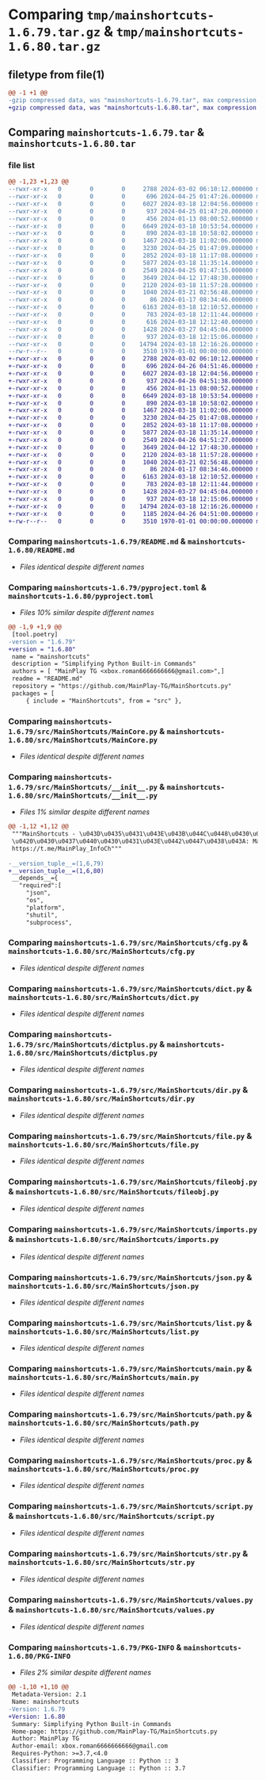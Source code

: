 # Comparing `tmp/mainshortcuts-1.6.79.tar.gz` & `tmp/mainshortcuts-1.6.80.tar.gz`

## filetype from file(1)

```diff
@@ -1 +1 @@
-gzip compressed data, was "mainshortcuts-1.6.79.tar", max compression
+gzip compressed data, was "mainshortcuts-1.6.80.tar", max compression
```

## Comparing `mainshortcuts-1.6.79.tar` & `mainshortcuts-1.6.80.tar`

### file list

```diff
@@ -1,23 +1,23 @@
--rwxr-xr-x   0        0        0     2788 2024-03-02 06:10:12.000000 mainshortcuts-1.6.79/README.md
--rwxr-xr-x   0        0        0      696 2024-04-25 01:47:26.000000 mainshortcuts-1.6.79/pyproject.toml
--rwxr-xr-x   0        0        0     6027 2024-03-18 12:04:56.000000 mainshortcuts-1.6.79/src/MainShortcuts/MainCore.py
--rwxr-xr-x   0        0        0      937 2024-04-25 01:47:20.000000 mainshortcuts-1.6.79/src/MainShortcuts/__init__.py
--rwxr-xr-x   0        0        0      456 2024-01-13 08:00:52.000000 mainshortcuts-1.6.79/src/MainShortcuts/addon.py
--rwxr-xr-x   0        0        0     6649 2024-03-18 10:53:54.000000 mainshortcuts-1.6.79/src/MainShortcuts/cfg.py
--rwxr-xr-x   0        0        0      890 2024-03-18 10:58:02.000000 mainshortcuts-1.6.79/src/MainShortcuts/dict.py
--rwxr-xr-x   0        0        0     1467 2024-03-18 11:02:06.000000 mainshortcuts-1.6.79/src/MainShortcuts/dictplus.py
--rwxr-xr-x   0        0        0     3230 2024-04-25 01:47:09.000000 mainshortcuts-1.6.79/src/MainShortcuts/dir.py
--rwxr-xr-x   0        0        0     2852 2024-03-18 11:17:08.000000 mainshortcuts-1.6.79/src/MainShortcuts/file.py
--rwxr-xr-x   0        0        0     5877 2024-03-18 11:35:14.000000 mainshortcuts-1.6.79/src/MainShortcuts/fileobj.py
--rwxr-xr-x   0        0        0     2549 2024-04-25 01:47:15.000000 mainshortcuts-1.6.79/src/MainShortcuts/imports.py
--rwxr-xr-x   0        0        0     3649 2024-04-12 17:48:30.000000 mainshortcuts-1.6.79/src/MainShortcuts/json.py
--rwxr-xr-x   0        0        0     2120 2024-03-18 11:57:28.000000 mainshortcuts-1.6.79/src/MainShortcuts/list.py
--rwxr-xr-x   0        0        0     1040 2024-03-21 02:56:48.000000 mainshortcuts-1.6.79/src/MainShortcuts/main.py
--rwxr-xr-x   0        0        0       86 2024-01-17 08:34:46.000000 mainshortcuts-1.6.79/src/MainShortcuts/os.py
--rwxr-xr-x   0        0        0     6163 2024-03-18 12:10:52.000000 mainshortcuts-1.6.79/src/MainShortcuts/path.py
--rwxr-xr-x   0        0        0      783 2024-03-18 12:11:44.000000 mainshortcuts-1.6.79/src/MainShortcuts/proc.py
--rwxr-xr-x   0        0        0      616 2024-03-18 12:12:40.000000 mainshortcuts-1.6.79/src/MainShortcuts/reg.py
--rwxr-xr-x   0        0        0     1428 2024-03-27 04:45:04.000000 mainshortcuts-1.6.79/src/MainShortcuts/script.py
--rwxr-xr-x   0        0        0      937 2024-03-18 12:15:06.000000 mainshortcuts-1.6.79/src/MainShortcuts/str.py
--rwxr-xr-x   0        0        0    14794 2024-03-18 12:16:26.000000 mainshortcuts-1.6.79/src/MainShortcuts/values.py
--rw-r--r--   0        0        0     3510 1970-01-01 00:00:00.000000 mainshortcuts-1.6.79/PKG-INFO
+-rwxr-xr-x   0        0        0     2788 2024-03-02 06:10:12.000000 mainshortcuts-1.6.80/README.md
+-rwxr-xr-x   0        0        0      696 2024-04-26 04:51:46.000000 mainshortcuts-1.6.80/pyproject.toml
+-rwxr-xr-x   0        0        0     6027 2024-03-18 12:04:56.000000 mainshortcuts-1.6.80/src/MainShortcuts/MainCore.py
+-rwxr-xr-x   0        0        0      937 2024-04-26 04:51:38.000000 mainshortcuts-1.6.80/src/MainShortcuts/__init__.py
+-rwxr-xr-x   0        0        0      456 2024-01-13 08:00:52.000000 mainshortcuts-1.6.80/src/MainShortcuts/addon.py
+-rwxr-xr-x   0        0        0     6649 2024-03-18 10:53:54.000000 mainshortcuts-1.6.80/src/MainShortcuts/cfg.py
+-rwxr-xr-x   0        0        0      890 2024-03-18 10:58:02.000000 mainshortcuts-1.6.80/src/MainShortcuts/dict.py
+-rwxr-xr-x   0        0        0     1467 2024-03-18 11:02:06.000000 mainshortcuts-1.6.80/src/MainShortcuts/dictplus.py
+-rwxr-xr-x   0        0        0     3230 2024-04-25 01:47:08.000000 mainshortcuts-1.6.80/src/MainShortcuts/dir.py
+-rwxr-xr-x   0        0        0     2852 2024-03-18 11:17:08.000000 mainshortcuts-1.6.80/src/MainShortcuts/file.py
+-rwxr-xr-x   0        0        0     5877 2024-03-18 11:35:14.000000 mainshortcuts-1.6.80/src/MainShortcuts/fileobj.py
+-rwxr-xr-x   0        0        0     2549 2024-04-26 04:51:27.000000 mainshortcuts-1.6.80/src/MainShortcuts/imports.py
+-rwxr-xr-x   0        0        0     3649 2024-04-12 17:48:30.000000 mainshortcuts-1.6.80/src/MainShortcuts/json.py
+-rwxr-xr-x   0        0        0     2120 2024-03-18 11:57:28.000000 mainshortcuts-1.6.80/src/MainShortcuts/list.py
+-rwxr-xr-x   0        0        0     1040 2024-03-21 02:56:48.000000 mainshortcuts-1.6.80/src/MainShortcuts/main.py
+-rwxr-xr-x   0        0        0       86 2024-01-17 08:34:46.000000 mainshortcuts-1.6.80/src/MainShortcuts/os.py
+-rwxr-xr-x   0        0        0     6163 2024-03-18 12:10:52.000000 mainshortcuts-1.6.80/src/MainShortcuts/path.py
+-rwxr-xr-x   0        0        0      783 2024-03-18 12:11:44.000000 mainshortcuts-1.6.80/src/MainShortcuts/proc.py
+-rwxr-xr-x   0        0        0     1428 2024-03-27 04:45:04.000000 mainshortcuts-1.6.80/src/MainShortcuts/script.py
+-rwxr-xr-x   0        0        0      937 2024-03-18 12:15:06.000000 mainshortcuts-1.6.80/src/MainShortcuts/str.py
+-rwxr-xr-x   0        0        0    14794 2024-03-18 12:16:26.000000 mainshortcuts-1.6.80/src/MainShortcuts/values.py
+-rwxr-xr-x   0        0        0     1185 2024-04-26 04:51:00.000000 mainshortcuts-1.6.80/src/MainShortcuts/win.py
+-rw-r--r--   0        0        0     3510 1970-01-01 00:00:00.000000 mainshortcuts-1.6.80/PKG-INFO
```

### Comparing `mainshortcuts-1.6.79/README.md` & `mainshortcuts-1.6.80/README.md`

 * *Files identical despite different names*

### Comparing `mainshortcuts-1.6.79/pyproject.toml` & `mainshortcuts-1.6.80/pyproject.toml`

 * *Files 10% similar despite different names*

```diff
@@ -1,9 +1,9 @@
 [tool.poetry]
-version = "1.6.79"
+version = "1.6.80"
 name = "mainshortcuts"
 description = "Simplifying Python Built-in Commands"
 authors = [ "MainPlay TG <xbox.roman6666666666@gmail.com>",]
 readme = "README.md"
 repository = "https://github.com/MainPlay-TG/MainShortcuts.py"
 packages = [
     { include = "MainShortcuts", from = "src" },
```

### Comparing `mainshortcuts-1.6.79/src/MainShortcuts/MainCore.py` & `mainshortcuts-1.6.80/src/MainShortcuts/MainCore.py`

 * *Files identical despite different names*

### Comparing `mainshortcuts-1.6.79/src/MainShortcuts/__init__.py` & `mainshortcuts-1.6.80/src/MainShortcuts/__init__.py`

 * *Files 1% similar despite different names*

```diff
@@ -1,12 +1,12 @@
 """MainShortcuts - \u043D\u0435\u0431\u043E\u043B\u044C\u0448\u0430\u044F \u0431\u0438\u0431\u043B\u0438\u043E\u0442\u0435\u043A\u0430 \u0434\u043B\u044F \u0443\u043F\u0440\u043E\u0449\u0435\u043D\u0438\u044F \u043D\u0430\u043F\u0438\u0441\u0430\u043D\u0438\u044F \u043A\u043E\u0434\u0430
 \u0420\u0430\u0437\u0440\u0430\u0431\u043E\u0442\u0447\u0438\u043A: MainPlay TG
 https://t.me/MainPlay_InfoCh"""
 
-__version_tuple__=(1,6,79)
+__version_tuple__=(1,6,80)
 __depends__={
   "required":[
     "json",
     "os",
     "platform",
     "shutil",
     "subprocess",
```

### Comparing `mainshortcuts-1.6.79/src/MainShortcuts/cfg.py` & `mainshortcuts-1.6.80/src/MainShortcuts/cfg.py`

 * *Files identical despite different names*

### Comparing `mainshortcuts-1.6.79/src/MainShortcuts/dict.py` & `mainshortcuts-1.6.80/src/MainShortcuts/dict.py`

 * *Files identical despite different names*

### Comparing `mainshortcuts-1.6.79/src/MainShortcuts/dictplus.py` & `mainshortcuts-1.6.80/src/MainShortcuts/dictplus.py`

 * *Files identical despite different names*

### Comparing `mainshortcuts-1.6.79/src/MainShortcuts/dir.py` & `mainshortcuts-1.6.80/src/MainShortcuts/dir.py`

 * *Files identical despite different names*

### Comparing `mainshortcuts-1.6.79/src/MainShortcuts/file.py` & `mainshortcuts-1.6.80/src/MainShortcuts/file.py`

 * *Files identical despite different names*

### Comparing `mainshortcuts-1.6.79/src/MainShortcuts/fileobj.py` & `mainshortcuts-1.6.80/src/MainShortcuts/fileobj.py`

 * *Files identical despite different names*

### Comparing `mainshortcuts-1.6.79/src/MainShortcuts/imports.py` & `mainshortcuts-1.6.80/src/MainShortcuts/imports.py`

 * *Files identical despite different names*

### Comparing `mainshortcuts-1.6.79/src/MainShortcuts/json.py` & `mainshortcuts-1.6.80/src/MainShortcuts/json.py`

 * *Files identical despite different names*

### Comparing `mainshortcuts-1.6.79/src/MainShortcuts/list.py` & `mainshortcuts-1.6.80/src/MainShortcuts/list.py`

 * *Files identical despite different names*

### Comparing `mainshortcuts-1.6.79/src/MainShortcuts/main.py` & `mainshortcuts-1.6.80/src/MainShortcuts/main.py`

 * *Files identical despite different names*

### Comparing `mainshortcuts-1.6.79/src/MainShortcuts/path.py` & `mainshortcuts-1.6.80/src/MainShortcuts/path.py`

 * *Files identical despite different names*

### Comparing `mainshortcuts-1.6.79/src/MainShortcuts/proc.py` & `mainshortcuts-1.6.80/src/MainShortcuts/proc.py`

 * *Files identical despite different names*

### Comparing `mainshortcuts-1.6.79/src/MainShortcuts/script.py` & `mainshortcuts-1.6.80/src/MainShortcuts/script.py`

 * *Files identical despite different names*

### Comparing `mainshortcuts-1.6.79/src/MainShortcuts/str.py` & `mainshortcuts-1.6.80/src/MainShortcuts/str.py`

 * *Files identical despite different names*

### Comparing `mainshortcuts-1.6.79/src/MainShortcuts/values.py` & `mainshortcuts-1.6.80/src/MainShortcuts/values.py`

 * *Files identical despite different names*

### Comparing `mainshortcuts-1.6.79/PKG-INFO` & `mainshortcuts-1.6.80/PKG-INFO`

 * *Files 2% similar despite different names*

```diff
@@ -1,10 +1,10 @@
 Metadata-Version: 2.1
 Name: mainshortcuts
-Version: 1.6.79
+Version: 1.6.80
 Summary: Simplifying Python Built-in Commands
 Home-page: https://github.com/MainPlay-TG/MainShortcuts.py
 Author: MainPlay TG
 Author-email: xbox.roman6666666666@gmail.com
 Requires-Python: >=3.7,<4.0
 Classifier: Programming Language :: Python :: 3
 Classifier: Programming Language :: Python :: 3.7
```


